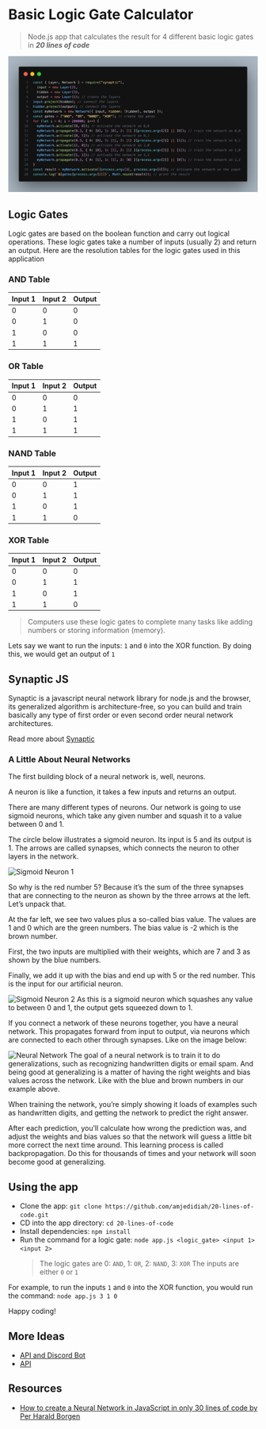 # Basic Logic Gate Calculator

> Node.js app that calculates the result for 4 different basic logic gates in **_20 lines of code_**

![Basic Logic Gate Calculator](20-lines-of-code-jedidiah-amjedidiah-amjedidiah.png)

## Logic Gates

Logic gates are based on the boolean function and carry out logical operations.
These logic gates take a number of inputs (usually 2) and return an output.
Here are the resolution tables for the logic gates used in this application

### AND Table

| Input 1 | Input 2 | Output |
| ------- | ------- | ------ |
| 0       | 0       | 0      |
| 0       | 1       | 0      |
| 1       | 0       | 0      |
| 1       | 1       | 1      |

### OR Table

| Input 1 | Input 2 | Output |
| ------- | ------- | ------ |
| 0       | 0       | 0      |
| 0       | 1       | 1      |
| 1       | 0       | 1      |
| 1       | 1       | 1      |

### NAND Table

| Input 1 | Input 2 | Output |
| ------- | ------- | ------ |
| 0       | 0       | 1      |
| 0       | 1       | 1      |
| 1       | 0       | 1      |
| 1       | 1       | 0      |

### XOR Table

| Input 1 | Input 2 | Output |
| ------- | ------- | ------ |
| 0       | 0       | 0      |
| 0       | 1       | 1      |
| 1       | 0       | 1      |
| 1       | 1       | 0      |

> Computers use these logic gates to complete many tasks like adding numbers or storing information (memory).
  
Lets say we want to run the inputs: `1` and `0` into the XOR function. By doing this, we would get an output of `1`

## Synaptic JS

Synaptic is a javascript neural network library for node.js and the browser, its generalized algorithm is architecture-free, so you can build and train basically any type of first order or even second order neural network architectures.

Read more about [Synaptic](https://github.com/cazala/synaptic)

### A Little About Neural Networks

The first building block of a neural network is, well, neurons.

A neuron is like a function, it takes a few inputs and returns an output.

There are many different types of neurons. Our network is going to use sigmoid neurons, which take any given number and squash it to a value between 0 and 1.

The circle below illustrates a sigmoid neuron. Its input is 5 and its output is 1. The arrows are called synapses, which connects the neuron to other layers in the network.

![Sigmoid Neuron 1](https://cdn-media-1.freecodecamp.org/images/1*TGn24UaXx1LNcyuiySa0NQ.png)

So why is the red number 5? Because it’s the sum of the three synapses that are connecting to the neuron as shown by the three arrows at the left. Let’s unpack that.

At the far left, we see two values plus a so-called bias value. The values are 1 and 0 which are the green numbers. The bias value is -2 which is the brown number.

First, the two inputs are multiplied with their weights, which are 7 and 3 as shown by the blue numbers.

Finally, we add it up with the bias and end up with 5 or the red number. This is the input for our artificial neuron.

![Sigmoid Neuron 2](https://cdn-media-1.freecodecamp.org/images/1*CjCW6wYx4zYF_X6OnaDCNQ.png)
As this is a sigmoid neuron which squashes any value to between 0 and 1, the output gets squeezed down to 1.

If you connect a network of these neurons together, you have a neural network. This propagates forward from input to output, via neurons which are connected to each other through synapses. Like on the image below:

![Neural Network](https://cdn-media-1.freecodecamp.org/images/1*9dt933ts_01LH25ERAM8mw.png)
The goal of a neural network is to train it to do generalizations, such as recognizing handwritten digits or email spam. And being good at generalizing is a matter of having the right weights and bias values across the network. Like with the blue and brown numbers in our example above.

When training the network, you’re simply showing it loads of examples such as handwritten digits, and getting the network to predict the right answer.

After each prediction, you’ll calculate how wrong  the prediction was, and adjust the weights and bias values so that the network will guess a little bit more correct the next time around. This learning process is called backpropagation. Do this for thousands of times and your network will soon become good at generalizing.

## Using the app

- Clone the app: `git clone https://github.com/amjedidiah/20-lines-of-code.git`
- CD into the app directory: `cd 20-lines-of-code`
- Install dependencies: `npm install`
- Run the command for a logic gate: `node app.js <logic_gate> <input 1> <input 2>`
    > The logic gates are 0: `AND`, 1: `OR`, 2: `NAND`, 3: `XOR`
    > The inputs are either `0` or `1`

For example, to run the inputs `1` and `0` into the XOR function, you would run the command: `node app.js 3 1 0`

Happy coding!

## More Ideas

- [API and Discord Bot](https://dev.to/shreyazz/make-a-discord-bot-in-just-30-lines-of-code-44el)
- [API](https://learningactors.com/make-your-own-api-under-30-lines-of-code/)

## Resources

- [How to create a Neural Network in JavaScript in only 30 lines of code by Per Harald Borgen](https://www.freecodecamp.org/news/how-to-create-a-neural-network-in-javascript-in-only-30-lines-of-code-343dafc50d49/)
